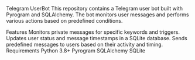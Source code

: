 Telegram UserBot
This repository contains a Telegram user bot built with Pyrogram and SQLAlchemy. The bot monitors user messages and performs various actions based on predefined conditions.

Features
Monitors private messages for specific keywords and triggers.
Updates user status and message timestamps in a SQLite database.
Sends predefined messages to users based on their activity and timing.
Requirements
Python 3.8+
Pyrogram
SQLAlchemy
SQLite
